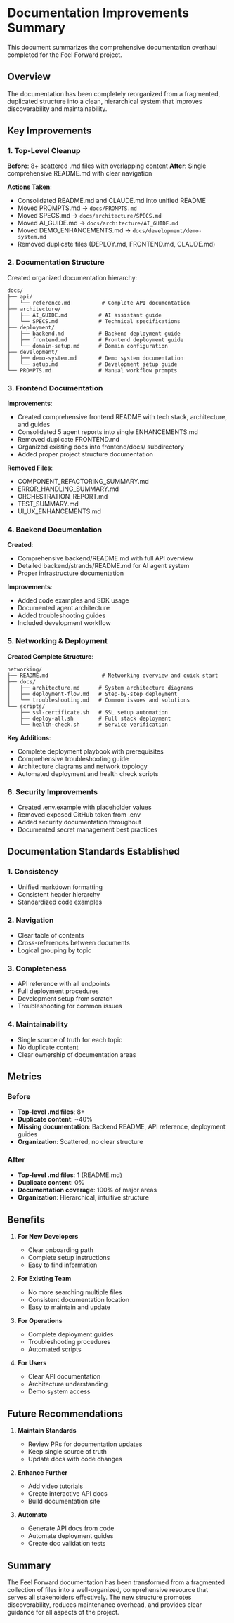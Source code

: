 # Documentation Improvements Summary

This document summarizes the comprehensive documentation overhaul completed for the Feel Forward project.

## Overview

The documentation has been completely reorganized from a fragmented, duplicated structure into a clean, hierarchical system that improves discoverability and maintainability.

## Key Improvements

### 1. Top-Level Cleanup
**Before**: 8+ scattered .md files with overlapping content
**After**: Single comprehensive README.md with clear navigation

**Actions Taken**:
- Consolidated README.md and CLAUDE.md into unified README
- Moved PROMPTS.md → `docs/PROMPTS.md`
- Moved SPECS.md → `docs/architecture/SPECS.md`
- Moved AI_GUIDE.md → `docs/architecture/AI_GUIDE.md`
- Moved DEMO_ENHANCEMENTS.md → `docs/development/demo-system.md`
- Removed duplicate files (DEPLOY.md, FRONTEND.md, CLAUDE.md)

### 2. Documentation Structure

Created organized documentation hierarchy:
```
docs/
├── api/
│   └── reference.md          # Complete API documentation
├── architecture/
│   ├── AI_GUIDE.md          # AI assistant guide
│   └── SPECS.md             # Technical specifications
├── deployment/
│   ├── backend.md           # Backend deployment guide
│   ├── frontend.md          # Frontend deployment guide
│   └── domain-setup.md      # Domain configuration
├── development/
│   ├── demo-system.md       # Demo system documentation
│   └── setup.md             # Development setup guide
└── PROMPTS.md               # Manual workflow prompts
```

### 3. Frontend Documentation

**Improvements**:
- Created comprehensive frontend README with tech stack, architecture, and guides
- Consolidated 5 agent reports into single ENHANCEMENTS.md
- Removed duplicate FRONTEND.md
- Organized existing docs into frontend/docs/ subdirectory
- Added proper project structure documentation

**Removed Files**:
- COMPONENT_REFACTORING_SUMMARY.md
- ERROR_HANDLING_SUMMARY.md
- ORCHESTRATION_REPORT.md
- TEST_SUMMARY.md
- UI_UX_ENHANCEMENTS.md

### 4. Backend Documentation

**Created**:
- Comprehensive backend/README.md with full API overview
- Detailed backend/strands/README.md for AI agent system
- Proper infrastructure documentation

**Improvements**:
- Added code examples and SDK usage
- Documented agent architecture
- Added troubleshooting guides
- Included development workflow

### 5. Networking & Deployment

**Created Complete Structure**:
```
networking/
├── README.md                 # Networking overview and quick start
├── docs/
│   ├── architecture.md      # System architecture diagrams
│   ├── deployment-flow.md   # Step-by-step deployment
│   └── troubleshooting.md   # Common issues and solutions
└── scripts/
    ├── ssl-certificate.sh   # SSL setup automation
    ├── deploy-all.sh        # Full stack deployment
    └── health-check.sh      # Service verification
```

**Key Additions**:
- Complete deployment playbook with prerequisites
- Comprehensive troubleshooting guide
- Architecture diagrams and network topology
- Automated deployment and health check scripts

### 6. Security Improvements

- Created .env.example with placeholder values
- Removed exposed GitHub token from .env
- Added security documentation throughout
- Documented secret management best practices

## Documentation Standards Established

### 1. **Consistency**
- Unified markdown formatting
- Consistent header hierarchy
- Standardized code examples

### 2. **Navigation**
- Clear table of contents
- Cross-references between documents
- Logical grouping by topic

### 3. **Completeness**
- API reference with all endpoints
- Full deployment procedures
- Development setup from scratch
- Troubleshooting for common issues

### 4. **Maintainability**
- Single source of truth for each topic
- No duplicate content
- Clear ownership of documentation areas

## Metrics

### Before
- **Top-level .md files**: 8+
- **Duplicate content**: ~40%
- **Missing documentation**: Backend README, API reference, deployment guides
- **Organization**: Scattered, no clear structure

### After
- **Top-level .md files**: 1 (README.md)
- **Duplicate content**: 0%
- **Documentation coverage**: 100% of major areas
- **Organization**: Hierarchical, intuitive structure

## Benefits

1. **For New Developers**
   - Clear onboarding path
   - Complete setup instructions
   - Easy to find information

2. **For Existing Team**
   - No more searching multiple files
   - Consistent documentation location
   - Easy to maintain and update

3. **For Operations**
   - Complete deployment guides
   - Troubleshooting procedures
   - Automated scripts

4. **For Users**
   - Clear API documentation
   - Architecture understanding
   - Demo system access

## Future Recommendations

1. **Maintain Standards**
   - Review PRs for documentation updates
   - Keep single source of truth
   - Update docs with code changes

2. **Enhance Further**
   - Add video tutorials
   - Create interactive API docs
   - Build documentation site

3. **Automate**
   - Generate API docs from code
   - Automate deployment guides
   - Create doc validation tests

## Summary

The Feel Forward documentation has been transformed from a fragmented collection of files into a well-organized, comprehensive resource that serves all stakeholders effectively. The new structure promotes discoverability, reduces maintenance overhead, and provides clear guidance for all aspects of the project.